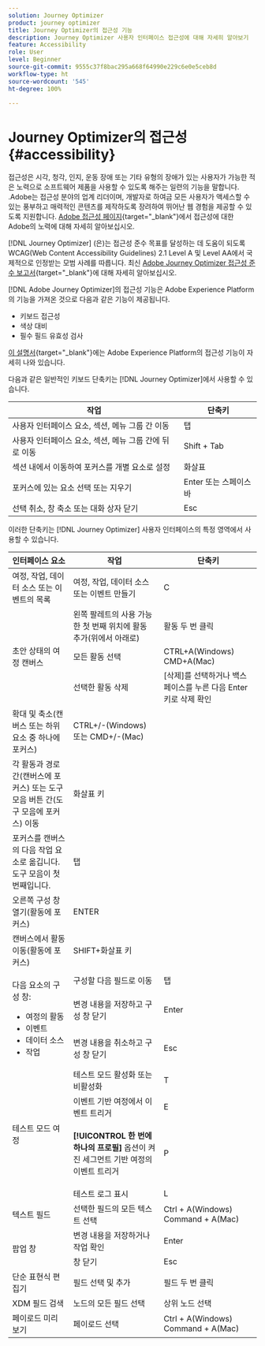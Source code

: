 ```yaml
---
solution: Journey Optimizer
product: journey optimizer
title: Journey Optimizer의 접근성 기능
description: Journey Optimizer 사용자 인터페이스 접근성에 대해 자세히 알아보기
feature: Accessibility
role: User
level: Beginner
source-git-commit: 9555c37f8bac295a668f64990e229c6e0e5ceb8d
workflow-type: ht
source-wordcount: '545'
ht-degree: 100%

---
```


# Journey Optimizer의 접근성{#accessibility}

접근성은 시각, 청각, 인지, 운동 장애 또는 기타 유형의 장애가 있는 사용자가 가능한 적은 노력으로 소프트웨어 제품을 사용할 수 있도록 해주는 일련의 기능을 말합니다. .Adobe는 접근성 분야의 업계 리더이며, 개발자로 하여금 모든 사용자가 액세스할 수 있는 풍부하고 매력적인 콘텐츠를 제작하도록 장려하여 뛰어난 웹 경험을 제공할 수 있도록 지원합니다. [Adobe 접근성 페이지](https://www.adobe.com/accessibility.html){target="_blank"}에서 접근성에 대한 Adobe의 노력에 대해 자세히 알아보십시오.

[!DNL Journey Optimizer] (은)는 접근성 준수 목표를 달성하는 데 도움이 되도록 WCAG(Web Content Accessibility Guidelines) 2.1 Level A 및 Level AA에서 국제적으로 인정받는 모범 사례를 따릅니다. 최신 [Adobe Journey Optimizer 접근성 준수 보고서](https://www.adobe.com/accessibility/compliance/adobe-journey-optimizer-2022.html){target="_blank"}에 대해 자세히 알아보십시오.


[!DNL Adobe Journey Optimizer]의 접근성 기능은 Adobe Experience Platform의 기능을 가져온 것으로 다음과 같은 기능이 제공됩니다.

* 키보드 접근성
* 색상 대비
* 필수 필드 유효성 검사

[이 설명서](https://experienceleague.adobe.com/docs/experience-platform/accessibility/features.html?lang=ko){target="_blank"}에는 Adobe Experience Platform의 접근성 기능이 자세히 나와 있습니다.

다음과 같은 일반적인 키보드 단축키는 [!DNL Journey Optimizer]에서 사용할 수 있습니다.

| 작업 | 단축키 |
| --- | --- |
| 사용자 인터페이스 요소, 섹션, 메뉴 그룹 간 이동 | 탭 |
| 사용자 인터페이스 요소, 섹션, 메뉴 그룹 간에 뒤로 이동 | Shift + Tab |
| 섹션 내에서 이동하여 포커스를 개별 요소로 설정 | 화살표 |
| 포커스에 있는 요소 선택 또는 지우기 | Enter 또는 스페이스바 |
| 선택 취소, 창 축소 또는 대화 상자 닫기 | Esc |

이러한 단축키는 [!DNL Journey Optimizer] 사용자 인터페이스의 특정 영역에서 사용할 수 있습니다.

<table>
  <thead>
    <tr>
      <th>인터페이스 요소</th>
      <th>작업</th>
      <th>단축키</th>
    </tr>
  </thead>
  <tr>
    <td>여정, 작업, 데이터 소스 또는 이벤트의 목록</td>
    <td>여정, 작업, 데이터 소스 또는 이벤트 만들기</td>
    <td>C</td>
  </tr>
  <tr>
    <td rowspan="3">초안 상태의 여정 캔버스</td>
    <td>왼쪽 팔레트의 사용 가능한 첫 번째 위치에 활동 추가(위에서 아래로)</td>
    <td>활동 두 번 클릭</td>
  </tr>
  <tr>
    <td>모든 활동 선택</td>
    <td>CTRL+A(Windows)<br/>CMD+A(Mac)</td>
  </tr>
  <tr>
    <td>선택한 활동 삭제</td>
    <td>[삭제]를 선택하거나 백스페이스를 누른 다음 Enter 키로 삭제 확인</td>
  </tr>
  <tr>
    <td>확대 및 축소(캔버스 또는 하위 요소 중 하나에 포커스)</td>
    <td>CTRL+/-(Windows) 또는 CMD+/-(Mac)</td>
  </tr>  
  <tr>
    <td>각 활동과 경로 간(캔버스에 포커스) 또는 도구 모음 버튼 간(도구 모음에 포커스) 이동</td>
    <td>화살표 키</td>
  </tr>   
  <tr>
    <td>포커스를 캔버스의 다음 작업  요소로 옮깁니다. 도구 모음이 첫 번째입니다.</td>
    <td>탭</td>
  </tr>  
  <tr>
    <td>오른쪽 구성 창 열기(활동에 포커스)</td>
    <td>ENTER</td>
  </tr>   
  <tr>
    <td>캔버스에서 활동 이동(활동에 포커스)</td>
    <td>SHIFT+화살표 키</td>
  </tr>  
  <tr>
  <td rowspan="3">

다음 요소의 구성 창:

<ul>
  <li>여정의 활동</li>
  <li>이벤트</li>
  <li>데이터 소스</li>
  <li>작업</li>
</ul>

</td>
    <td>구성할 다음 필드로 이동</td>
    <td>탭</td>
  </tr>
  <tr>
    <td>변경 내용을 저장하고 구성 창 닫기</td>
    <td>Enter</td>
  </tr>
  <tr>
    <td>변경 내용을 취소하고 구성 창 닫기</td>
    <td>Esc</td>
  </tr>
  <tr>
    <td rowspan="4">테스트 모드 여정</td>
    <td>테스트 모드 활성화 또는 비활성화</td>
    <td>T</td>
  </tr>
  <tr>
    <td>이벤트 기반 여정에서 이벤트 트리거</td>
    <td>E</td>
  </tr>
  <tr>
    <td>

**[!UICONTROL 한 번에 하나의 프로필]** 옵션이 켜진 세그먼트 기반 여정의 이벤트 트리거

</td>
    <td>P</td>
  </tr>
  <tr>
    <td>테스트 로그 표시</td>
    <td>L</td>
  </tr>
<!-- //Ajouter ce raccourci quand il marchera (actuellement, le raccourci Ctrl/Cmd+F du navigateur a priorité sur celui de AJO).//
  <tr>
    <td>Page with a search bar</td>
    <td>Select the search bar</td>
    <td>Ctrl/Command + F</td>
  </tr>
-->
  <tr>
    <td>텍스트 필드</td>
    <td>선택한 필드의 모든 텍스트 선택</td>
    <td>Ctrl + A(Windows)<br/>Command + A(Mac)</td>
  </tr>
  <tr>
    <td rowspan="2">팝업 창</td>
    <td>변경 내용을 저장하거나 작업 확인</td>
    <td>Enter</td>
  </tr>
  <tr>
    <td>창 닫기</td>
    <td>Esc</td>
  </tr>
  <tr>
    <td>단순 표현식 편집기</td>
    <td>필드 선택 및 추가</td>
    <td>필드 두 번 클릭</td>
  </tr>
  <tr>
    <td>XDM 필드 검색</td>
    <td>노드의 모든 필드 선택</td>
    <td>상위 노드 선택</td>
  </tr>
  <tr>
    <td>페이로드 미리 보기</td>
    <td>페이로드 선택</td>
    <td>Ctrl + A(Windows)<br/>Command + A(Mac)</td>
  </tr>
</table>
